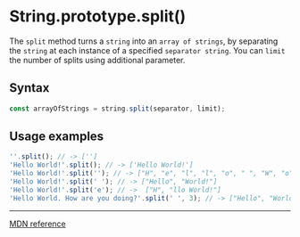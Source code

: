 # String.prototype.split()

The `split` method turns a `string` into an `array of strings`, by separating the `string` at each instance of a specified `separator string`. You can `limit` the number of splits using additional parameter.

## Syntax

```js
const arrayOfStrings = string.split(separator, limit);
```

## Usage examples

```js
''.split(); // -> ['']
'Hello World!'.split(); // -> ['Hello World!']
'Hello World!'.split(''); // -> ["H", "e", "l", "l", "o", " ", "W", "o", "r", "l", "d", "!"]
'Hello World!'.split(' '); // -> ["Hello", "World!"]
'Hello World!'.split('e'); // ->  ["H", "llo World!"]
'Hello World. How are you doing?'.split(' ', 3); // -> ["Hello", "World.", "How"]
```

---

[MDN reference](https://developer.mozilla.org/en-US/docs/Web/JavaScript/Reference/Global_Objects/String/split)
